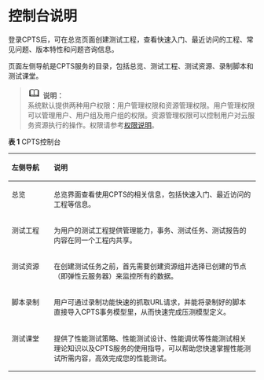 # 控制台说明<a name="cpts_01_0006"></a>

登录CPTS后，可在总览页面创建测试工程，查看快速入门、最近访问的工程、常见问题、版本特性和问题咨询信息。

页面左侧导航是CPTS服务的目录，包括总览、测试工程、测试资源、录制脚本和测试课堂。

>![](public_sys-resources/icon-note.gif) **说明：**   
>系统默认提供两种用户权限：用户管理权限和资源管理权限。用户管理权限可以管理用户、用户组及用户组的权限。资源管理权限可以控制用户对云服务资源执行的操作。权限请参考[权限说明](http://support.huaweicloud.com/usermanual-permissions/zh-cn_topic_0063498930.html)。  

**表 1**  CPTS控制台

<a name="table13211500415"></a>
<table><thead align="left"><tr id="row8322195084120"><th class="cellrowborder" valign="top" width="17%" id="mcps1.2.3.1.1"><p id="p12322650174116"><a name="p12322650174116"></a><a name="p12322650174116"></a>左侧导航</p>
</th>
<th class="cellrowborder" valign="top" width="83%" id="mcps1.2.3.1.2"><p id="p183221550184117"><a name="p183221550184117"></a><a name="p183221550184117"></a>说明</p>
</th>
</tr>
</thead>
<tbody><tr id="row73221650194110"><td class="cellrowborder" valign="top" width="17%" headers="mcps1.2.3.1.1 "><p id="p5322250204111"><a name="p5322250204111"></a><a name="p5322250204111"></a>总览</p>
</td>
<td class="cellrowborder" valign="top" width="83%" headers="mcps1.2.3.1.2 "><p id="p5322165010418"><a name="p5322165010418"></a><a name="p5322165010418"></a>总览界面查看使用CPTS的相关信息，包括快速入门、最近访问的工程等信息。</p>
</td>
</tr>
<tr id="row1032219508418"><td class="cellrowborder" valign="top" width="17%" headers="mcps1.2.3.1.1 "><p id="p122762110248"><a name="p122762110248"></a><a name="p122762110248"></a>测试工程</p>
</td>
<td class="cellrowborder" valign="top" width="83%" headers="mcps1.2.3.1.2 "><p id="p186835849"><a name="p186835849"></a><a name="p186835849"></a>为用户的测试工程提供管理能力，事务、测试任务、测试报告的内容在同一个工程内共享。</p>
</td>
</tr>
<tr id="row142194269129"><td class="cellrowborder" valign="top" width="17%" headers="mcps1.2.3.1.1 "><p id="p6225102112245"><a name="p6225102112245"></a><a name="p6225102112245"></a>测试资源</p>
</td>
<td class="cellrowborder" valign="top" width="83%" headers="mcps1.2.3.1.2 "><p id="p52231621112411"><a name="p52231621112411"></a><a name="p52231621112411"></a>在创建测试任务之前，首先需要创建资源组并选择已创建的节点（即弹性云服务器）来监控所有的数据。</p>
</td>
</tr>
<tr id="row1348716010394"><td class="cellrowborder" valign="top" width="17%" headers="mcps1.2.3.1.1 "><p id="p11487606394"><a name="p11487606394"></a><a name="p11487606394"></a>脚本录制</p>
</td>
<td class="cellrowborder" valign="top" width="83%" headers="mcps1.2.3.1.2 "><p id="p1648810003914"><a name="p1648810003914"></a><a name="p1648810003914"></a>用户可通过录制功能快速的抓取URL请求，并能将录制好的脚本直接导入CPTS事务模型里，从而快速完成压测模型定义。</p>
</td>
</tr>
<tr id="row19758121817393"><td class="cellrowborder" valign="top" width="17%" headers="mcps1.2.3.1.1 "><p id="p7758818183912"><a name="p7758818183912"></a><a name="p7758818183912"></a>测试课堂</p>
</td>
<td class="cellrowborder" valign="top" width="83%" headers="mcps1.2.3.1.2 "><p id="p775831833912"><a name="p775831833912"></a><a name="p775831833912"></a>提供了性能测试策略、性能测试设计、性能调优等性能测试相关理论知识以及CPTS服务的使用指导，可以帮助您快速掌握性能测试所需内容，高效完成您的性能测试。</p>
</td>
</tr>
</tbody>
</table>

